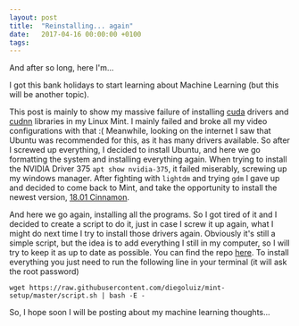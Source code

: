 ```yaml
---
layout: post
title:  "Reinstalling... again"
date:   2017-04-16 00:00:00 +0100
tags:
---
```


And after so long, here I'm...

I got this bank holidays to start learning about Machine Learning (but this will be another topic).



This post is mainly to show my massive failure of installing [cuda](https://developer.nvidia.com/cuda-downloads) drivers and [cudnn](https://developer.nvidia.com/cudnn) libraries in my Linux Mint. 
I mainly failed and broke all my video configurations with that :( 
Meanwhile, looking on the internet I saw that Ubuntu was recommended for this, as it has many drivers available. So after I screwed up everything, I decided to install Ubuntu, and here we go formatting the system and installing everything again. When trying to install the NVIDIA Driver 375 `apt show nvidia-375`, it failed miserably, screwing up my windows manager. After fighting with `lightdm` and trying `gdm` I gave up and decided to come back to Mint, and take the opportunity to install the newest version, [18.01 Cinnamon](https://www.linuxmint.com/download.php).

<!--more-->
And here we go again, installing all the programs. So I got tired of it and I decided to create a script to do it, just in case I screw it up again, what I might do next time I try to install those drivers again.
Obviously it's still a simple script, but the idea is to add everything I still in my computer, so I will try to keep it as up to date as possible.
You can find the repo [here](https://github.com/diegoluiz/mint-setup). 
To install everything you just need to run the following line in your terminal (it will ask the root password)
```
wget https://raw.githubusercontent.com/diegoluiz/mint-setup/master/script.sh | bash -E -
```

So, I hope soon I will be posting about my machine learning thoughts... 
